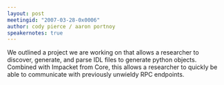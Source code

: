 ```yaml
---
layout: post
meetingid: "2007-03-28-0x0006"
author: cody pierce / aaron portnoy
speakernotes: true
---
```


We outlined a project we are working on that allows a researcher to
discover, generate, and parse IDL files to generate python objects.
Combined with Impacket from Core, this allows a researcher to quickly be
able to communicate with previously unwieldy RPC endpoints.

